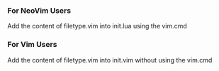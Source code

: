 ### For NeoVim Users
Add the content of filetype.vim into init.lua using the vim.cmd 

### For Vim Users
Add the content of filetype.vim into init.vim without using the vim.cmd

